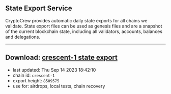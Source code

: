 ## State Export Service
CryptoCrew provides automatic daily state exports for all chains we validate. State export files can be used as genesis files and are a snapshot of the current blockchain state, including all validators, accounts, balances and delegations.

---
**Download: [crescent-1 state export](https://dl.ccvalidators.com/SERVICE/crescent/crescent-1_export_8509575.json)**
---

- last updated: Thu Sep 14 2023 18:42:10
- chain id: `crescent-1`
- export height: `8509575`
- use for: airdrops, local tests, chain recovery
